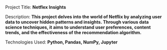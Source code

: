Project Title:
**Netflex Insights**

Description:
**This project delves into the world of Netflix by analyzing user data to uncover hidden patterns and insights. 
Through various data science techniques, it aims to understand user preferences, content trends, and the effectiveness of the recommendation algorithm.**

Technologies Used:
**Python, Pandas, NumPy, Jupyter**
